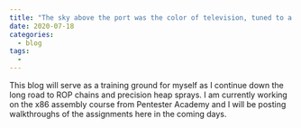 ```yaml
---
title: "The sky above the port was the color of television, tuned to a dead channel."
date: 2020-07-18
categories:
  - blog
tags:
  - 
---
```


This blog will serve as a training ground for myself as I continue down the long road to ROP chains and precision heap sprays. I am currently working on the x86 assembly course from Pentester Academy and I will be posting walkthroughs of the assignments here in the coming days.



